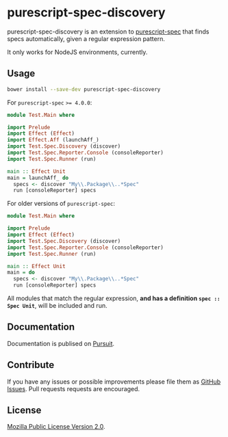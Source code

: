 # purescript-spec-discovery

purescript-spec-discovery is an extension to
[purescript-spec](https://github.com/owickstrom/purescript-spec) that finds
specs automatically, given a regular expression pattern.

It only works for NodeJS environments, currently.

## Usage

```bash
bower install --save-dev purescript-spec-discovery
```

For `purescript-spec` `>= 4.0.0`:

```purescript
module Test.Main where

import Prelude
import Effect (Effect)
import Effect.Aff (launchAff_)
import Test.Spec.Discovery (discover)
import Test.Spec.Reporter.Console (consoleReporter)
import Test.Spec.Runner (run)

main :: Effect Unit
main = launchAff_ do
  specs <- discover "My\\.Package\\..*Spec"
  run [consoleReporter] specs
```

For older versions of `purescript-spec`:

```purescript
module Test.Main where

import Prelude
import Effect (Effect)
import Test.Spec.Discovery (discover)
import Test.Spec.Reporter.Console (consoleReporter)
import Test.Spec.Runner (run)

main :: Effect Unit
main = do
  specs <- discover "My\\.Package\\..*Spec"
  run [consoleReporter] specs
```

All modules that match the regular expression, **and has a definition
`spec :: Spec Unit`**, will be included and run.

## Documentation

Documentation is publised on [Pursuit](https://pursuit.purescript.org/packages/purescript-spec-discovery).

## Contribute

If you have any issues or possible improvements please file them as
[GitHub Issues](https://github.com/owickstrom/purescript-spec-mocha/issues).
Pull requests requests are encouraged.

## License

[Mozilla Public License Version 2.0](LICENSE).
